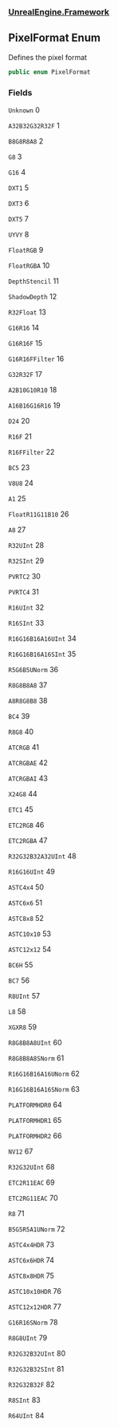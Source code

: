 ### [UnrealEngine.Framework](./UnrealEngine-Framework.md 'UnrealEngine.Framework')
## PixelFormat Enum
Defines the pixel format  
```csharp
public enum PixelFormat
```
### Fields
<a name='PixelFormat-Unknown'></a>
`Unknown` 0  
  
  
<a name='PixelFormat-A32B32G32R32F'></a>
`A32B32G32R32F` 1  
  
  
<a name='PixelFormat-B8G8R8A8'></a>
`B8G8R8A8` 2  
  
  
<a name='PixelFormat-G8'></a>
`G8` 3  
  
  
<a name='PixelFormat-G16'></a>
`G16` 4  
  
  
<a name='PixelFormat-DXT1'></a>
`DXT1` 5  
  
  
<a name='PixelFormat-DXT3'></a>
`DXT3` 6  
  
  
<a name='PixelFormat-DXT5'></a>
`DXT5` 7  
  
  
<a name='PixelFormat-UYVY'></a>
`UYVY` 8  
  
  
<a name='PixelFormat-FloatRGB'></a>
`FloatRGB` 9  
  
  
<a name='PixelFormat-FloatRGBA'></a>
`FloatRGBA` 10  
  
  
<a name='PixelFormat-DepthStencil'></a>
`DepthStencil` 11  
  
  
<a name='PixelFormat-ShadowDepth'></a>
`ShadowDepth` 12  
  
  
<a name='PixelFormat-R32Float'></a>
`R32Float` 13  
  
  
<a name='PixelFormat-G16R16'></a>
`G16R16` 14  
  
  
<a name='PixelFormat-G16R16F'></a>
`G16R16F` 15  
  
  
<a name='PixelFormat-G16R16FFilter'></a>
`G16R16FFilter` 16  
  
  
<a name='PixelFormat-G32R32F'></a>
`G32R32F` 17  
  
  
<a name='PixelFormat-A2B10G10R10'></a>
`A2B10G10R10` 18  
  
  
<a name='PixelFormat-A16B16G16R16'></a>
`A16B16G16R16` 19  
  
  
<a name='PixelFormat-D24'></a>
`D24` 20  
  
  
<a name='PixelFormat-R16F'></a>
`R16F` 21  
  
  
<a name='PixelFormat-R16FFilter'></a>
`R16FFilter` 22  
  
  
<a name='PixelFormat-BC5'></a>
`BC5` 23  
  
  
<a name='PixelFormat-V8U8'></a>
`V8U8` 24  
  
  
<a name='PixelFormat-A1'></a>
`A1` 25  
  
  
<a name='PixelFormat-FloatR11G11B10'></a>
`FloatR11G11B10` 26  
  
  
<a name='PixelFormat-A8'></a>
`A8` 27  
  
  
<a name='PixelFormat-R32UInt'></a>
`R32UInt` 28  
  
  
<a name='PixelFormat-R32SInt'></a>
`R32SInt` 29  
  
  
<a name='PixelFormat-PVRTC2'></a>
`PVRTC2` 30  
  
  
<a name='PixelFormat-PVRTC4'></a>
`PVRTC4` 31  
  
  
<a name='PixelFormat-R16UInt'></a>
`R16UInt` 32  
  
  
<a name='PixelFormat-R16SInt'></a>
`R16SInt` 33  
  
  
<a name='PixelFormat-R16G16B16A16UInt'></a>
`R16G16B16A16UInt` 34  
  
  
<a name='PixelFormat-R16G16B16A16SInt'></a>
`R16G16B16A16SInt` 35  
  
  
<a name='PixelFormat-R5G6B5UNorm'></a>
`R5G6B5UNorm` 36  
  
  
<a name='PixelFormat-R8G8B8A8'></a>
`R8G8B8A8` 37  
  
  
<a name='PixelFormat-A8R8G8B8'></a>
`A8R8G8B8` 38  
  
  
<a name='PixelFormat-BC4'></a>
`BC4` 39  
  
  
<a name='PixelFormat-R8G8'></a>
`R8G8` 40  
  
  
<a name='PixelFormat-ATCRGB'></a>
`ATCRGB` 41  
  
  
<a name='PixelFormat-ATCRGBAE'></a>
`ATCRGBAE` 42  
  
  
<a name='PixelFormat-ATCRGBAI'></a>
`ATCRGBAI` 43  
  
  
<a name='PixelFormat-X24G8'></a>
`X24G8` 44  
  
  
<a name='PixelFormat-ETC1'></a>
`ETC1` 45  
  
  
<a name='PixelFormat-ETC2RGB'></a>
`ETC2RGB` 46  
  
  
<a name='PixelFormat-ETC2RGBA'></a>
`ETC2RGBA` 47  
  
  
<a name='PixelFormat-R32G32B32A32UInt'></a>
`R32G32B32A32UInt` 48  
  
  
<a name='PixelFormat-R16G16UInt'></a>
`R16G16UInt` 49  
  
  
<a name='PixelFormat-ASTC4x4'></a>
`ASTC4x4` 50  
  
  
<a name='PixelFormat-ASTC6x6'></a>
`ASTC6x6` 51  
  
  
<a name='PixelFormat-ASTC8x8'></a>
`ASTC8x8` 52  
  
  
<a name='PixelFormat-ASTC10x10'></a>
`ASTC10x10` 53  
  
  
<a name='PixelFormat-ASTC12x12'></a>
`ASTC12x12` 54  
  
  
<a name='PixelFormat-BC6H'></a>
`BC6H` 55  
  
  
<a name='PixelFormat-BC7'></a>
`BC7` 56  
  
  
<a name='PixelFormat-R8UInt'></a>
`R8UInt` 57  
  
  
<a name='PixelFormat-L8'></a>
`L8` 58  
  
  
<a name='PixelFormat-XGXR8'></a>
`XGXR8` 59  
  
  
<a name='PixelFormat-R8G8B8A8UInt'></a>
`R8G8B8A8UInt` 60  
  
  
<a name='PixelFormat-R8G8B8A8SNorm'></a>
`R8G8B8A8SNorm` 61  
  
  
<a name='PixelFormat-R16G16B16A16UNorm'></a>
`R16G16B16A16UNorm` 62  
  
  
<a name='PixelFormat-R16G16B16A16SNorm'></a>
`R16G16B16A16SNorm` 63  
  
  
<a name='PixelFormat-PLATFORMHDR0'></a>
`PLATFORMHDR0` 64  
  
  
<a name='PixelFormat-PLATFORMHDR1'></a>
`PLATFORMHDR1` 65  
  
  
<a name='PixelFormat-PLATFORMHDR2'></a>
`PLATFORMHDR2` 66  
  
  
<a name='PixelFormat-NV12'></a>
`NV12` 67  
  
  
<a name='PixelFormat-R32G32UInt'></a>
`R32G32UInt` 68  
  
  
<a name='PixelFormat-ETC2R11EAC'></a>
`ETC2R11EAC` 69  
  
  
<a name='PixelFormat-ETC2RG11EAC'></a>
`ETC2RG11EAC` 70  
  
  
<a name='PixelFormat-R8'></a>
`R8` 71  


<a name='PixelFormat-B5G5R5A1UNorm'></a>
`B5G5R5A1UNorm` 72  
  
  
<a name='PixelFormat-ASTC4x4HDR'></a>
`ASTC4x4HDR` 73  
  
  
<a name='PixelFormat-ASTC6x6HDR'></a>
`ASTC6x6HDR` 74  
  
  
<a name='PixelFormat-ASTC8x8HDR'></a>
`ASTC8x8HDR` 75  
  
  
<a name='PixelFormat-ASTC10x10HDR'></a>
`ASTC10x10HDR` 76  


<a name='PixelFormat-ASTC12x12HDR'></a>
`ASTC12x12HDR` 77  
  
  
<a name='PixelFormat-G16R16SNorm'></a>
`G16R16SNorm` 78  
  
  
<a name='PixelFormat-R8G8UInt'></a>
`R8G8UInt` 79  
  
  
<a name='PixelFormat-R32G32B32UInt'></a>
`R32G32B32UInt` 80  
  
  
<a name='PixelFormat-R32G32B32SInt'></a>
`R32G32B32SInt` 81  
  
  
<a name='PixelFormat-R32G32B32F'></a>
`R32G32B32F` 82  
  
  
<a name='PixelFormat-R8SInt'></a>
`R8SInt` 83  
  
  
<a name='PixelFormat-R64UInt'></a>
`R64UInt` 84  
